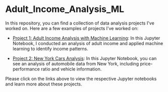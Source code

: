# Adult_Income_Analysis_ML

In this repository, you can find a collection of data analysis projects I've worked on. Here are a few examples of projects I've worked on:

- [Project 1: Adult Income Analysis with Machine Learning](01_Adult_Income/Adult_Income.ipynb): In this Jupyter Notebook, I conducted an analysis of adult income and applied machine learning to identify income patterns.

- [Project 2: New York Cars Analysis](02_NewYork_Cars/NewYork_Cars.ipynb): In this Jupyter Notebook, you can see an analysis of automobile data from New York, including price-performance ratio and vehicle information.

Please click on the links above to view the respective Jupyter notebooks and learn more about these projects.
